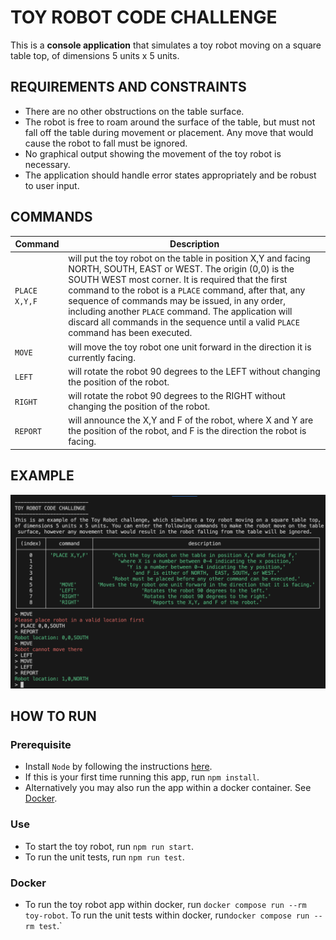 # TOY ROBOT CODE CHALLENGE

This is a **console application** that simulates a toy robot moving on a square table top, of dimensions 5 units x 5 units.

## REQUIREMENTS AND CONSTRAINTS

- There are no other obstructions on the table surface.
- The robot is free to roam around the surface of the table, but must not fall off the table during movement or placement. Any move that would cause the robot to fall must be ignored.
- No graphical output showing the movement of the toy robot is necessary.
- The application should handle error states appropriately and be robust to user input.

## COMMANDS

| Command       | Description                                                                                                                                                                                                                                                                                                                                                                                                                         |
| ------------- | ----------------------------------------------------------------------------------------------------------------------------------------------------------------------------------------------------------------------------------------------------------------------------------------------------------------------------------------------------------------------------------------------------------------------------------- |
| `PLACE X,Y,F` | will put the toy robot on the table in position X,Y and facing NORTH, SOUTH, EAST or WEST. The origin (0,0) is the SOUTH WEST most corner. It is required that the first command to the robot is a `PLACE` command, after that, any sequence of commands may be issued, in any order, including another `PLACE` command. The application will discard all commands in the sequence until a valid `PLACE` command has been executed. |
| `MOVE`        | will move the toy robot one unit forward in the direction it is currently facing.                                                                                                                                                                                                                                                                                                                                                   |
| `LEFT`        | will rotate the robot 90 degrees to the LEFT without changing the position of the robot.                                                                                                                                                                                                                                                                                                                                            |
| `RIGHT`       | will rotate the robot 90 degrees to the RIGHT without changing the position of the robot.                                                                                                                                                                                                                                                                                                                                           |
| `REPORT`      | will announce the X,Y and F of the robot, where X and Y are the position of the robot, and F is the direction the robot is facing.                                                                                                                                                                                                                                                                                                  |

## EXAMPLE

<img src="./example.png" alt="Example of the toy robot application">

## HOW TO RUN

### Prerequisite

- Install `Node` by following the instructions [here](https://nodejs.org/en/download).
- If this is your first time running this app, run `npm install`.
- Alternatively you may also run the app within a docker container. See [Docker](#docker).

### Use

- To start the toy robot, run `npm run start`.
- To run the unit tests, run `npm run test`.

### Docker

- To run the toy robot app within docker, run `docker compose run --rm toy-robot`.
  To run the unit tests within docker, run`docker compose run --rm test`.`
